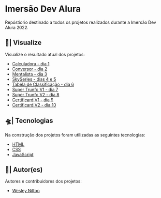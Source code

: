 # Imersão Dev Alura
Repóstiorio destinado a todos os projetos realizados durante a Imersão Dev Alura 2022.

## 🔎| Visualize
Visualize o resultado atual dos projetos:

- [Calculadora - dia 1](https://wesley-nilton.github.io/imersao-dev-alura/calculadora-dia-1/)
- [Conversor - dia 2](https://wesley-nilton.github.io/imersao-dev-alura/conversor-dia-2/)
- [Mentalista - dia 3](https://wesley-nilton.github.io/imersao-dev-alura/mentalista-dia-3/)
- [SkySeries - dias 4 e 5](https://wesley-nilton.github.io/imersao-dev-alura/skyseries-dias-4-e-5/)
- [Tabela de Classificação - dia 6](https://wesley-nilton.github.io/imersao-dev-alura/tabela-de-classificacao-dia-6/)
- [Super Trunfo V1 - dia 7](https://wesley-nilton.github.io/imersao-dev-alura/super-trunfo-v1-dia-7/)
- [Super Trunfo V2 - dia 8](https://wesley-nilton.github.io/imersao-dev-alura/super-trunfo-v2-dia-8/)
- [Certificard V1 - dia 9](https://wesley-nilton.github.io/imersao-dev-alura/certificard-v1-dia-9/)
- [Certificard V2 - dia 10](https://wesley-nilton.github.io/imersao-dev-alura/certificard-v2-dia-10/)

## 🛸| Tecnologias
Na construção dos projetos foram utilizadas as seguintes tecnologias:

- [HTML](https://developer.mozilla.org/pt-BR/docs/Web/HTML)
- [CSS](https://developer.mozilla.org/pt-BR/docs/Web/CSS)
- [JavaScript](https://developer.mozilla.org/pt-BR/docs/Web/JavaScript)

## 👥| Autor(es)
Autores e contribuidores dos projetos:

- [Wesley Nilton](https://github.com/Wesley-Nilton)